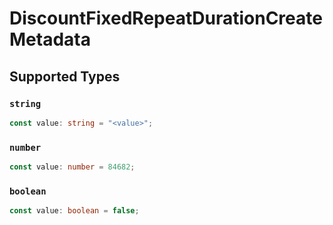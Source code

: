 # DiscountFixedRepeatDurationCreateMetadata


## Supported Types

### `string`

```typescript
const value: string = "<value>";
```

### `number`

```typescript
const value: number = 84682;
```

### `boolean`

```typescript
const value: boolean = false;
```

